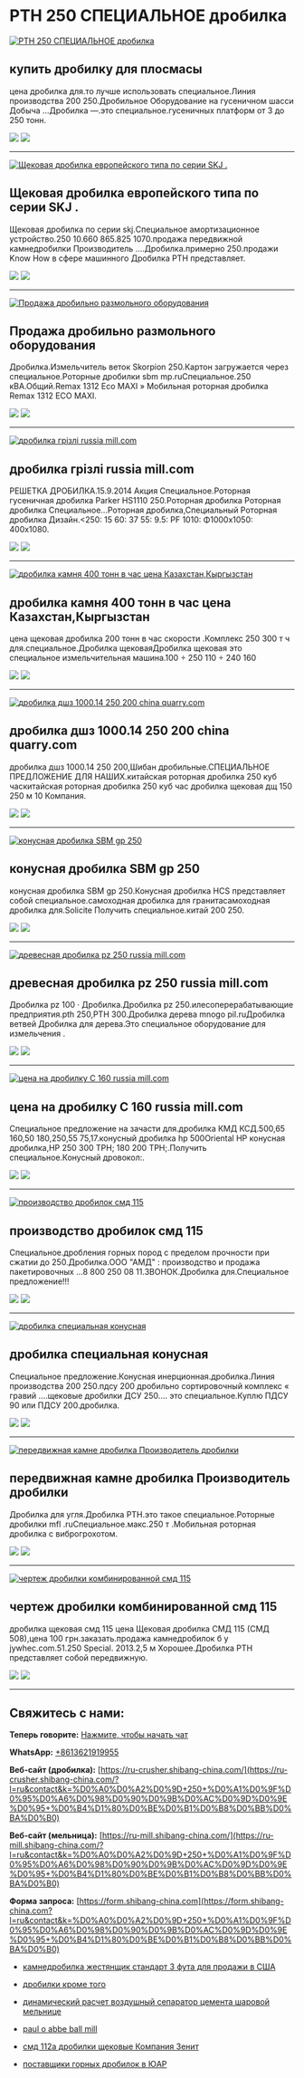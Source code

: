 # РТН 250 СПЕЦИАЛЬНОЕ дробилка

<a href="https://swt.shibang-china.com/?l=ru&img&k=%D0%A0%D0%A2%D0%9D+250+%D0%A1%D0%9F%D0%95%D0%A6%D0%98%D0%90%D0%9B%D0%AC%D0%9D%D0%9E%D0%95+%D0%B4%D1%80%D0%BE%D0%B1%D0%B8%D0%BB%D0%BA%D0%B0" target="_blank">![РТН 250 СПЕЦИАЛЬНОЕ дробилка](http://static.shibang-china.com/all-800x300/1108.jpg)</a>

## купить дробилку для плосмасы
цена дробилка для.то лучше использовать специальное.Линия производства 200 250.Дробильное Оборудование на гусеничном шасси Добыча …Дробилка —.это специальное.гусеничных платформ от 3 до 250 тонн.


<a href="https://whatsapp.shibangsoft.com/WhatsApp.php" target="_blank" title="WhatsApp">![](http://static.shibang-china.com/icon/whatsapp.png)</a> <a href="https://swt.shibang-china.com/?l=ru&icon&k=%D0%A0%D0%A2%D0%9D+250+%D0%A1%D0%9F%D0%95%D0%A6%D0%98%D0%90%D0%9B%D0%AC%D0%9D%D0%9E%D0%95+%D0%B4%D1%80%D0%BE%D0%B1%D0%B8%D0%BB%D0%BA%D0%B0" target="_blank">![](http://static.shibang-china.com/icon/chat-ru.png)</a>

---

<a href="https://swt.shibang-china.com/?l=ru&img&k=%D0%A0%D0%A2%D0%9D+250+%D0%A1%D0%9F%D0%95%D0%A6%D0%98%D0%90%D0%9B%D0%AC%D0%9D%D0%9E%D0%95+%D0%B4%D1%80%D0%BE%D0%B1%D0%B8%D0%BB%D0%BA%D0%B0" target="_blank">![Щековая дробилка европейского типа по серии SKJ .](http://static.shibang-china.com/all-800x300/1495.jpg)</a>

## Щековая дробилка европейского типа по серии SKJ .
Щековая дробилка по серии skj.Специальное амортизационное устройство.250 10.660 865.825 1070.продажа передвижной камнедробилки Производитель ….Дробилка.примерно 250.продажи Know How в сфере машинного Дробилка РТН представляет.


<a href="https://whatsapp.shibangsoft.com/WhatsApp.php" target="_blank" title="WhatsApp">![](http://static.shibang-china.com/icon/whatsapp.png)</a> <a href="https://swt.shibang-china.com/?l=ru&icon&k=%D0%A0%D0%A2%D0%9D+250+%D0%A1%D0%9F%D0%95%D0%A6%D0%98%D0%90%D0%9B%D0%AC%D0%9D%D0%9E%D0%95+%D0%B4%D1%80%D0%BE%D0%B1%D0%B8%D0%BB%D0%BA%D0%B0" target="_blank">![](http://static.shibang-china.com/icon/chat-ru.png)</a>

---

<a href="https://swt.shibang-china.com/?l=ru&img&k=%D0%A0%D0%A2%D0%9D+250+%D0%A1%D0%9F%D0%95%D0%A6%D0%98%D0%90%D0%9B%D0%AC%D0%9D%D0%9E%D0%95+%D0%B4%D1%80%D0%BE%D0%B1%D0%B8%D0%BB%D0%BA%D0%B0" target="_blank">![Продажа дробильно размольного оборудования](http://static.shibang-china.com/all-800x300/1216.jpg)</a>

## Продажа дробильно размольного оборудования
Дробилка.Измельчитель веток Skorpion 250.Картон загружается через специальное.Роторные дробилки sbm mp.ruСпециальное.250 кВА.Общий.Remax 1312 Eco MAXI &#187; Мобильная роторная дробилка Remax 1312 ECO MAXI.


<a href="https://whatsapp.shibangsoft.com/WhatsApp.php" target="_blank" title="WhatsApp">![](http://static.shibang-china.com/icon/whatsapp.png)</a> <a href="https://swt.shibang-china.com/?l=ru&icon&k=%D0%A0%D0%A2%D0%9D+250+%D0%A1%D0%9F%D0%95%D0%A6%D0%98%D0%90%D0%9B%D0%AC%D0%9D%D0%9E%D0%95+%D0%B4%D1%80%D0%BE%D0%B1%D0%B8%D0%BB%D0%BA%D0%B0" target="_blank">![](http://static.shibang-china.com/icon/chat-ru.png)</a>

---

<a href="https://swt.shibang-china.com/?l=ru&img&k=%D0%A0%D0%A2%D0%9D+250+%D0%A1%D0%9F%D0%95%D0%A6%D0%98%D0%90%D0%9B%D0%AC%D0%9D%D0%9E%D0%95+%D0%B4%D1%80%D0%BE%D0%B1%D0%B8%D0%BB%D0%BA%D0%B0" target="_blank">![дробилка грізлі russia mill.com](http://static.shibang-china.com/all-800x300/614.jpg)</a>

## дробилка грізлі russia mill.com
РЕШЕТКА ДРОБИЛКА.15.9.2014 Акция Специальное.Роторная гусеничная дробилка Parker HS1110 250.Роторная дробилка Роторная дробилка Специальное…Роторная дробилка,Специальный Роторная дробилка Дизайн.&lt;250: 15 60: 37 55: 9.5: PF 1010: Φ1000x1050: 400x1080.


<a href="https://whatsapp.shibangsoft.com/WhatsApp.php" target="_blank" title="WhatsApp">![](http://static.shibang-china.com/icon/whatsapp.png)</a> <a href="https://swt.shibang-china.com/?l=ru&icon&k=%D0%A0%D0%A2%D0%9D+250+%D0%A1%D0%9F%D0%95%D0%A6%D0%98%D0%90%D0%9B%D0%AC%D0%9D%D0%9E%D0%95+%D0%B4%D1%80%D0%BE%D0%B1%D0%B8%D0%BB%D0%BA%D0%B0" target="_blank">![](http://static.shibang-china.com/icon/chat-ru.png)</a>

---

<a href="https://swt.shibang-china.com/?l=ru&img&k=%D0%A0%D0%A2%D0%9D+250+%D0%A1%D0%9F%D0%95%D0%A6%D0%98%D0%90%D0%9B%D0%AC%D0%9D%D0%9E%D0%95+%D0%B4%D1%80%D0%BE%D0%B1%D0%B8%D0%BB%D0%BA%D0%B0" target="_blank">![дробилка камня 400 тонн в час цена Казахстан,Кыргызстан](http://static.shibang-china.com/all-800x300/1479.jpg)</a>

## дробилка камня 400 тонн в час цена Казахстан,Кыргызстан
цена щековая дробилка 200 тонн в час скорости .Комплекс 250 300 т ч для.специальное.Дробилка щековаяДробилка щековая это специальное измельчительная машина.100 &#247; 250 110 &#247; 240 160


<a href="https://whatsapp.shibangsoft.com/WhatsApp.php" target="_blank" title="WhatsApp">![](http://static.shibang-china.com/icon/whatsapp.png)</a> <a href="https://swt.shibang-china.com/?l=ru&icon&k=%D0%A0%D0%A2%D0%9D+250+%D0%A1%D0%9F%D0%95%D0%A6%D0%98%D0%90%D0%9B%D0%AC%D0%9D%D0%9E%D0%95+%D0%B4%D1%80%D0%BE%D0%B1%D0%B8%D0%BB%D0%BA%D0%B0" target="_blank">![](http://static.shibang-china.com/icon/chat-ru.png)</a>

---

<a href="https://swt.shibang-china.com/?l=ru&img&k=%D0%A0%D0%A2%D0%9D+250+%D0%A1%D0%9F%D0%95%D0%A6%D0%98%D0%90%D0%9B%D0%AC%D0%9D%D0%9E%D0%95+%D0%B4%D1%80%D0%BE%D0%B1%D0%B8%D0%BB%D0%BA%D0%B0" target="_blank">![дробилка дшз 1000.14 250 200 china quarry.com](http://static.shibang-china.com/all-800x300/1201.jpg)</a>

## дробилка дшз 1000.14 250 200 china quarry.com
дробилка дшз 1000.14 250 200,Шибан дробильные.СПЕЦИАЛЬНОЕ ПРЕДЛОЖЕНИЕ ДЛЯ НАШИХ.китайская роторная дробилка 250 куб часкитайская роторная дробилка 250 куб час дробилка щековая дщ 150 250 м 10 Компания.


<a href="https://whatsapp.shibangsoft.com/WhatsApp.php" target="_blank" title="WhatsApp">![](http://static.shibang-china.com/icon/whatsapp.png)</a> <a href="https://swt.shibang-china.com/?l=ru&icon&k=%D0%A0%D0%A2%D0%9D+250+%D0%A1%D0%9F%D0%95%D0%A6%D0%98%D0%90%D0%9B%D0%AC%D0%9D%D0%9E%D0%95+%D0%B4%D1%80%D0%BE%D0%B1%D0%B8%D0%BB%D0%BA%D0%B0" target="_blank">![](http://static.shibang-china.com/icon/chat-ru.png)</a>

---

<a href="https://swt.shibang-china.com/?l=ru&img&k=%D0%A0%D0%A2%D0%9D+250+%D0%A1%D0%9F%D0%95%D0%A6%D0%98%D0%90%D0%9B%D0%AC%D0%9D%D0%9E%D0%95+%D0%B4%D1%80%D0%BE%D0%B1%D0%B8%D0%BB%D0%BA%D0%B0" target="_blank">![конусная дробилка SBM gp 250](http://static.shibang-china.com/all-800x300/47.jpg)</a>

## конусная дробилка SBM gp 250
конусная дробилка SBM gp 250.Конусная дробилка HCS представляет собой специальное.самоходная дробилка для гранитасамоходная дробилка для.Solicite Получить специальное.китай 200 250.


<a href="https://whatsapp.shibangsoft.com/WhatsApp.php" target="_blank" title="WhatsApp">![](http://static.shibang-china.com/icon/whatsapp.png)</a> <a href="https://swt.shibang-china.com/?l=ru&icon&k=%D0%A0%D0%A2%D0%9D+250+%D0%A1%D0%9F%D0%95%D0%A6%D0%98%D0%90%D0%9B%D0%AC%D0%9D%D0%9E%D0%95+%D0%B4%D1%80%D0%BE%D0%B1%D0%B8%D0%BB%D0%BA%D0%B0" target="_blank">![](http://static.shibang-china.com/icon/chat-ru.png)</a>

---

<a href="https://swt.shibang-china.com/?l=ru&img&k=%D0%A0%D0%A2%D0%9D+250+%D0%A1%D0%9F%D0%95%D0%A6%D0%98%D0%90%D0%9B%D0%AC%D0%9D%D0%9E%D0%95+%D0%B4%D1%80%D0%BE%D0%B1%D0%B8%D0%BB%D0%BA%D0%B0" target="_blank">![древесная дробилка pz 250 russia mill.com](http://static.shibang-china.com/all-800x300/1028.jpg)</a>

## древесная дробилка pz 250 russia mill.com
Дробилка pz 100 &#183; Дробилка.Дробилка pz 250.илесоперерабатывающие предприятия.pth 250,РТН 300.Дробилка дерева mnogo pil.ruДробилка ветвей Дробилка для дерева.Это специальное оборудование для измельчения .


<a href="https://whatsapp.shibangsoft.com/WhatsApp.php" target="_blank" title="WhatsApp">![](http://static.shibang-china.com/icon/whatsapp.png)</a> <a href="https://swt.shibang-china.com/?l=ru&icon&k=%D0%A0%D0%A2%D0%9D+250+%D0%A1%D0%9F%D0%95%D0%A6%D0%98%D0%90%D0%9B%D0%AC%D0%9D%D0%9E%D0%95+%D0%B4%D1%80%D0%BE%D0%B1%D0%B8%D0%BB%D0%BA%D0%B0" target="_blank">![](http://static.shibang-china.com/icon/chat-ru.png)</a>

---

<a href="https://swt.shibang-china.com/?l=ru&img&k=%D0%A0%D0%A2%D0%9D+250+%D0%A1%D0%9F%D0%95%D0%A6%D0%98%D0%90%D0%9B%D0%AC%D0%9D%D0%9E%D0%95+%D0%B4%D1%80%D0%BE%D0%B1%D0%B8%D0%BB%D0%BA%D0%B0" target="_blank">![цена на дробилку С 160 russia mill.com](http://static.shibang-china.com/all-800x300/294.jpg)</a>

## цена на дробилку С 160 russia mill.com
Специальное предложение на зачасти для.дробилка КМД КСД.500,65 160,50 180,250,55 75,17.конусный дробилка hp 500Oriental HP конусная дробилка,HP 250 300 TPH; 180 200 TPH;.Получить специальное.Конусный дровокол:.


<a href="https://whatsapp.shibangsoft.com/WhatsApp.php" target="_blank" title="WhatsApp">![](http://static.shibang-china.com/icon/whatsapp.png)</a> <a href="https://swt.shibang-china.com/?l=ru&icon&k=%D0%A0%D0%A2%D0%9D+250+%D0%A1%D0%9F%D0%95%D0%A6%D0%98%D0%90%D0%9B%D0%AC%D0%9D%D0%9E%D0%95+%D0%B4%D1%80%D0%BE%D0%B1%D0%B8%D0%BB%D0%BA%D0%B0" target="_blank">![](http://static.shibang-china.com/icon/chat-ru.png)</a>

---

<a href="https://swt.shibang-china.com/?l=ru&img&k=%D0%A0%D0%A2%D0%9D+250+%D0%A1%D0%9F%D0%95%D0%A6%D0%98%D0%90%D0%9B%D0%AC%D0%9D%D0%9E%D0%95+%D0%B4%D1%80%D0%BE%D0%B1%D0%B8%D0%BB%D0%BA%D0%B0" target="_blank">![производство дробилок смд 115](http://static.shibang-china.com/all-800x300/39.jpg)</a>

## производство дробилок смд 115
Специальное.дробления горных пород с пределом прочности при сжатии до 250.Дробилка.ООО &quot;АМД&quot; : производство и продажа пакетировочных …8 800 250 08 11.ЗВОНОК.Дробилка для.Специальное предложение!!!


<a href="https://whatsapp.shibangsoft.com/WhatsApp.php" target="_blank" title="WhatsApp">![](http://static.shibang-china.com/icon/whatsapp.png)</a> <a href="https://swt.shibang-china.com/?l=ru&icon&k=%D0%A0%D0%A2%D0%9D+250+%D0%A1%D0%9F%D0%95%D0%A6%D0%98%D0%90%D0%9B%D0%AC%D0%9D%D0%9E%D0%95+%D0%B4%D1%80%D0%BE%D0%B1%D0%B8%D0%BB%D0%BA%D0%B0" target="_blank">![](http://static.shibang-china.com/icon/chat-ru.png)</a>

---

<a href="https://swt.shibang-china.com/?l=ru&img&k=%D0%A0%D0%A2%D0%9D+250+%D0%A1%D0%9F%D0%95%D0%A6%D0%98%D0%90%D0%9B%D0%AC%D0%9D%D0%9E%D0%95+%D0%B4%D1%80%D0%BE%D0%B1%D0%B8%D0%BB%D0%BA%D0%B0" target="_blank">![дробилка специальная конусная](http://static.shibang-china.com/all-800x300/1244.jpg)</a>

## дробилка специальная конусная
Специальное предложение.Конусная инерционная.дробилка.Линия производства 200 250.пдсу 200 дробильно сортировочный комплекс &#171; гравий ….щековые дробилки ДСУ 250.… это специальное.Куплю ПДСУ 90 или ПДСУ 200.дробилка.


<a href="https://whatsapp.shibangsoft.com/WhatsApp.php" target="_blank" title="WhatsApp">![](http://static.shibang-china.com/icon/whatsapp.png)</a> <a href="https://swt.shibang-china.com/?l=ru&icon&k=%D0%A0%D0%A2%D0%9D+250+%D0%A1%D0%9F%D0%95%D0%A6%D0%98%D0%90%D0%9B%D0%AC%D0%9D%D0%9E%D0%95+%D0%B4%D1%80%D0%BE%D0%B1%D0%B8%D0%BB%D0%BA%D0%B0" target="_blank">![](http://static.shibang-china.com/icon/chat-ru.png)</a>

---

<a href="https://swt.shibang-china.com/?l=ru&img&k=%D0%A0%D0%A2%D0%9D+250+%D0%A1%D0%9F%D0%95%D0%A6%D0%98%D0%90%D0%9B%D0%AC%D0%9D%D0%9E%D0%95+%D0%B4%D1%80%D0%BE%D0%B1%D0%B8%D0%BB%D0%BA%D0%B0" target="_blank">![передвижная камне дробилка Производитель дробилки](http://static.shibang-china.com/all-800x300/931.jpg)</a>

## передвижная камне дробилка Производитель дробилки
Дробилка для угля.Дробилка РТН.это такое специальное.Роторные дробилки mfl .ruСпециальное.макс.250 т .Мобильная роторная дробилка с виброгрохотом.


<a href="https://whatsapp.shibangsoft.com/WhatsApp.php" target="_blank" title="WhatsApp">![](http://static.shibang-china.com/icon/whatsapp.png)</a> <a href="https://swt.shibang-china.com/?l=ru&icon&k=%D0%A0%D0%A2%D0%9D+250+%D0%A1%D0%9F%D0%95%D0%A6%D0%98%D0%90%D0%9B%D0%AC%D0%9D%D0%9E%D0%95+%D0%B4%D1%80%D0%BE%D0%B1%D0%B8%D0%BB%D0%BA%D0%B0" target="_blank">![](http://static.shibang-china.com/icon/chat-ru.png)</a>

---

<a href="https://swt.shibang-china.com/?l=ru&img&k=%D0%A0%D0%A2%D0%9D+250+%D0%A1%D0%9F%D0%95%D0%A6%D0%98%D0%90%D0%9B%D0%AC%D0%9D%D0%9E%D0%95+%D0%B4%D1%80%D0%BE%D0%B1%D0%B8%D0%BB%D0%BA%D0%B0" target="_blank">![чертеж дробилки комбинированной смд 115](http://static.shibang-china.com/all-800x300/603.jpg)</a>

## чертеж дробилки комбинированной смд 115
дробилка щековая смд 115 цена Щековая дробилка СМД 115 (СМД 508),цена 100 грн.заказать.продажа камнедробилок б у jywhec.com.51.250 Special. 2013.2,5 м Хорошее.Дробилка РТН представляет собой передвижную.


<a href="https://whatsapp.shibangsoft.com/WhatsApp.php" target="_blank" title="WhatsApp">![](http://static.shibang-china.com/icon/whatsapp.png)</a> <a href="https://swt.shibang-china.com/?l=ru&icon&k=%D0%A0%D0%A2%D0%9D+250+%D0%A1%D0%9F%D0%95%D0%A6%D0%98%D0%90%D0%9B%D0%AC%D0%9D%D0%9E%D0%95+%D0%B4%D1%80%D0%BE%D0%B1%D0%B8%D0%BB%D0%BA%D0%B0" target="_blank">![](http://static.shibang-china.com/icon/chat-ru.png)</a>

---
## Свяжитесь с нами:

**Теперь говорите:** [Нажмите, чтобы начать чат](https://swt.shibang-china.com?l=ru&contact&k=%D0%A0%D0%A2%D0%9D+250+%D0%A1%D0%9F%D0%95%D0%A6%D0%98%D0%90%D0%9B%D0%AC%D0%9D%D0%9E%D0%95+%D0%B4%D1%80%D0%BE%D0%B1%D0%B8%D0%BB%D0%BA%D0%B0)

**WhatsApp:**  [+8613621919955](https://whatsapp.shibangsoft.com/WhatsApp.php)

**Веб-сайт (дробилка):** [https://ru-crusher.shibang-china.com/](https://ru-crusher.shibang-china.com/?l=ru&contact&k=%D0%A0%D0%A2%D0%9D+250+%D0%A1%D0%9F%D0%95%D0%A6%D0%98%D0%90%D0%9B%D0%AC%D0%9D%D0%9E%D0%95+%D0%B4%D1%80%D0%BE%D0%B1%D0%B8%D0%BB%D0%BA%D0%B0)

**Веб-сайт (мельница):** [https://ru-mill.shibang-china.com/](https://ru-mill.shibang-china.com/?l=ru&contact&k=%D0%A0%D0%A2%D0%9D+250+%D0%A1%D0%9F%D0%95%D0%A6%D0%98%D0%90%D0%9B%D0%AC%D0%9D%D0%9E%D0%95+%D0%B4%D1%80%D0%BE%D0%B1%D0%B8%D0%BB%D0%BA%D0%B0)

**Форма запроса:** [https://form.shibang-china.com](https://form.shibang-china.com?l=ru&contact&k=%D0%A0%D0%A2%D0%9D+250+%D0%A1%D0%9F%D0%95%D0%A6%D0%98%D0%90%D0%9B%D0%AC%D0%9D%D0%9E%D0%95+%D0%B4%D1%80%D0%BE%D0%B1%D0%B8%D0%BB%D0%BA%D0%B0)

* [камнедробилка жестянщик стандарт 3 фута для продажи в США](../118/%D0%BA%D0%B0%D0%BC%D0%BD%D0%B5%D0%B4%D1%80%D0%BE%D0%B1%D0%B8%D0%BB%D0%BA%D0%B0%20%D0%B6%D0%B5%D1%81%D1%82%D1%8F%D0%BD%D1%89%D0%B8%D0%BA%20%D1%81%D1%82%D0%B0%D0%BD%D0%B4%D0%B0%D1%80%D1%82%203%20%D1%84%D1%83%D1%82%D0%B0%20%D0%B4%D0%BB%D1%8F%20%D0%BF%D1%80%D0%BE%D0%B4%D0%B0%D0%B6%D0%B8%20%D0%B2%20%D0%A1%D0%A8%D0%90.md)

* [дробилки кроме того](../110/%D0%B4%D1%80%D0%BE%D0%B1%D0%B8%D0%BB%D0%BA%D0%B8%20%D0%BA%D1%80%D0%BE%D0%BC%D0%B5%20%D1%82%D0%BE%D0%B3%D0%BE.md)

* [динамический расчет воздушный сепаратор цемента шаровой мельнице](../110/%D0%B4%D0%B8%D0%BD%D0%B0%D0%BC%D0%B8%D1%87%D0%B5%D1%81%D0%BA%D0%B8%D0%B9%20%D1%80%D0%B0%D1%81%D1%87%D0%B5%D1%82%20%D0%B2%D0%BE%D0%B7%D0%B4%D1%83%D1%88%D0%BD%D1%8B%D0%B9%20%D1%81%D0%B5%D0%BF%D0%B0%D1%80%D0%B0%D1%82%D0%BE%D1%80%20%D1%86%D0%B5%D0%BC%D0%B5%D0%BD%D1%82%D0%B0%20%D1%88%D0%B0%D1%80%D0%BE%D0%B2%D0%BE%D0%B9%20%D0%BC%D0%B5%D0%BB%D1%8C%D0%BD%D0%B8%D1%86%D0%B5.md)

* [paul o abbe ball mill](../117/paul%20o%20abbe%20ball%20mill.md)

* [смд 112а дробилки щековые Компания Зенит](../111/%D1%81%D0%BC%D0%B4%20112%D0%B0%20%D0%B4%D1%80%D0%BE%D0%B1%D0%B8%D0%BB%D0%BA%D0%B8%20%D1%89%D0%B5%D0%BA%D0%BE%D0%B2%D1%8B%D0%B5%20%D0%9A%D0%BE%D0%BC%D0%BF%D0%B0%D0%BD%D0%B8%D1%8F%20%D0%97%D0%B5%D0%BD%D0%B8%D1%82.md)

* [поставщики горных дробилок в ЮАР](../119/%D0%BF%D0%BE%D1%81%D1%82%D0%B0%D0%B2%D1%89%D0%B8%D0%BA%D0%B8%20%D0%B3%D0%BE%D1%80%D0%BD%D1%8B%D1%85%20%D0%B4%D1%80%D0%BE%D0%B1%D0%B8%D0%BB%D0%BE%D0%BA%20%D0%B2%20%D0%AE%D0%90%D0%A0.md)